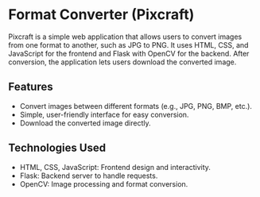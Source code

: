 # Format Converter (Pixcraft)

Pixcraft is a simple web application that allows users to convert images from one format to another, such as JPG to PNG. It uses HTML, CSS, and JavaScript for the frontend and Flask with OpenCV for the backend. After conversion, the application lets users download the converted image.

## Features

- Convert images between different formats (e.g., JPG, PNG, BMP, etc.).
- Simple, user-friendly interface for easy conversion.
- Download the converted image directly.

## Technologies Used

- HTML, CSS, JavaScript: Frontend design and interactivity.
- Flask: Backend server to handle requests.
- OpenCV: Image processing and format conversion.